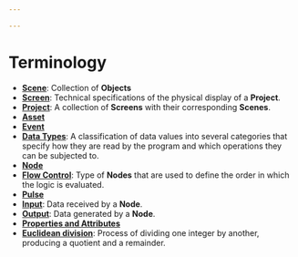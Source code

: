 ```yaml
---

---
```


# Terminology

* [**Scene**](project-objects/scene.md): Collection of **Objects** 
* [**Screen**](project-objects/screen.md): Technical specifications of the physical display of a **Project**.
* [**Project**](): A collection of **Screens** with their corresponding **Scenes**.
* [**Asset**]()
* [**Event**]()
* [**Data Types**](data-types/README.md): A classification of data values into several categories that specify how they are read by the program and which operations they can be subjected to.
* [**Node**]()
* [**Flow Control**](../toolbox/flow-control/README.md): Type of **Nodes** that are used to define the order in which the logic is evaluated.
* [**Pulse**]()
* [**Input**](): Data received by a **Node**.
* [**Output**](): Data generated by a **Node**.
* [**Properties and Attributes**]()
* [**Euclidean division**](): Process of dividing one integer by another, producing a quotient and a remainder.


